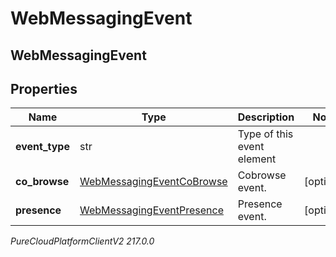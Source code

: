 # WebMessagingEvent

## WebMessagingEvent

## Properties

|Name | Type | Description | Notes|
|------------ | ------------- | ------------- | -------------|
| **event_type** | str | Type of this event element | |
| **co_browse** | [WebMessagingEventCoBrowse](WebMessagingEventCoBrowse) | Cobrowse event. | [optional] |
| **presence** | [WebMessagingEventPresence](WebMessagingEventPresence) | Presence event. | [optional] |



_PureCloudPlatformClientV2 217.0.0_
